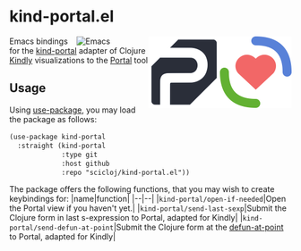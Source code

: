 # kind-portal.el

<img src="https://raw.githubusercontent.com/scicloj/graphic-design/live/icons/Kindly.svg" alt="Clay" align="right" width="128"/>
<img src="https://raw.githubusercontent.com/djblue/portal/master/resources/splash.svg" alt="Portal" align="right" width="128"/>
<img src="https://www.gnu.org/savannah-checkouts/gnu/emacs/images/emacs.png" alt="Emacs" align="right" width="128"/>

Emacs bindings for the [kind-portal](https://github.com/scicloj/kind-portal) adapter of Clojure [Kindly](https://scicloj.github.io/kindly/) visualizations to the [Portal](https://github.com/djblue/portal) tool

## Usage

Using [use-package](https://github.com/jwiegley/use-package), you may load the package as follows:

```elisp
(use-package kind-portal
  :straight (kind-portal
             :type git
             :host github
             :repo "scicloj/kind-portal.el"))
```

The package offers the following functions, that you may wish to create keybindings for:
|name|function|
|--|--|
|`kind-portal/open-if-needed`|Open the Portal view if you haven't yet.|
|`kind-portal/send-last-sexp`|Submit the Clojure form in last s-expression to Portal, adapted for Kindly|
|`kind-portal/send-defun-at-point`|Submit the Clojure form at the [defun-at-point](https://www.emacswiki.org/emacs/ThingAtPoint) to Portal, adapted for Kindly|
